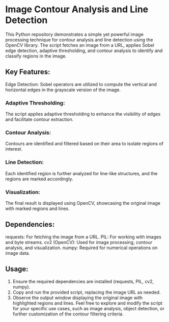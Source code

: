 # Image Contour Analysis and Line Detection
This Python repository demonstrates a simple yet powerful image processing technique for contour analysis and line detection using the OpenCV library. The script fetches an image from a URL, applies Sobel edge detection, adaptive thresholding, and contour analysis to identify and classify regions in the image.
## Key Features:
Edge Detection: Sobel operators are utilized to compute the vertical and horizontal edges in the grayscale version of the image.
### Adaptive Thresholding:
The script applies adaptive thresholding to enhance the visibility of edges and facilitate contour extraction.
### Contour Analysis: 
Contours are identified and filtered based on their area to isolate regions of interest.
### Line Detection: 
Each identified region is further analyzed for line-like structures, and the regions are marked accordingly.
### Visualization: 
The final result is displayed using OpenCV, showcasing the original image with marked regions and lines.
## Dependencies:
requests: For fetching the image from a URL.
PIL: For working with images and byte streams.
cv2 (OpenCV): Used for image processing, contour analysis, and visualization.
numpy: Required for numerical operations on image data.
## Usage:
1) Ensure the required dependencies are installed (requests, PIL, cv2, numpy).
2) Copy and run the provided script, replacing the image URL as needed.
3) Observe the output window displaying the original image with highlighted regions and lines.
Feel free to explore and modify the script for your specific use cases, such as image analysis, object detection, or further customization of the contour filtering criteria.
